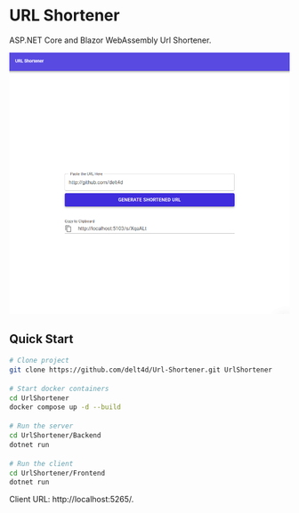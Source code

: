 ﻿# URL Shortener
ASP.NET Core and Blazor WebAssembly Url Shortener.

<img src="./Docs/image.png" />

## Quick Start
```sh
# Clone project
git clone https://github.com/delt4d/Url-Shortener.git UrlShortener

# Start docker containers
cd UrlShortener
docker compose up -d --build

# Run the server
cd UrlShortener/Backend
dotnet run

# Run the client
cd UrlShortener/Frontend
dotnet run
```

Client URL: http://localhost:5265/.